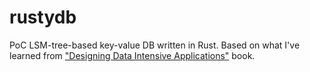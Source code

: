 # rustydb

PoC LSM-tree-based key-value DB written in Rust. Based on what I've learned 
from ["Designing Data Intensive Applications"](https://g.co/kgs/KkedUS) book.